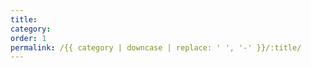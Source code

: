 ```yaml
---
title:
category:
order: 1
permalink: /{{ category | downcase | replace: ' ', '-' }}/:title/
---
```

